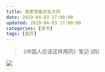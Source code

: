 ```yaml
---
title: 居家常备非处方药
date: 2019-04-03 17:00:00
updated: 2019-04-03 17:00:00
categories: [读书]
tags: [医疗]
---
```


> 《中国人应该这样用药》笔记 (四)

![](https://victorblog.nos-eastchina1.126.net/3004/medicine.png)